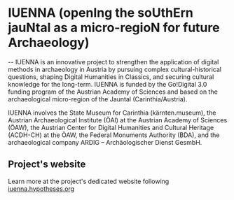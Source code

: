 # IUENNA (openIng the soUthErn jauNtal as a micro-regioN for future Archaeology) 
--
IUENNA is an innovative project to strengthen the application of digital methods in archaeology in Austria by pursuing complex cultural-historical questions, shaping Digital Humanities in Classics, and securing cultural knowledge for the long-term. IUENNA is funded by the Go!Digital 3.0 funding program of the Austrian Academy of Sciences and based on the archaeological micro-region of the Jauntal (Carinthia/Austria).

IUENNA involves the State Museum for Carinthia (kärnten.museum), the Austrian Archaeological Institute (ÖAI) at the Austrian Academy of Sciences (ÖAW), the Austrian Center for Digital Humanities and Cultural Heritage (ACDH-CH) at the ÖAW, the Federal Monuments Authority (BDA), and the archaeological company ARDIG – Archäologischer Dienst GesmbH.

## Project's website
Learn more at the project's dedicated website following [iuenna.hypotheses.org](https://iuenna.hypotheses.org)
